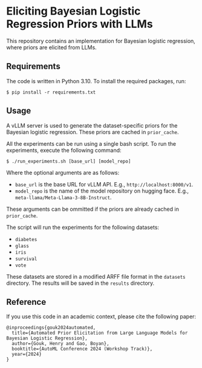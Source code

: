 # Eliciting Bayesian Logistic Regression Priors with LLMs
This repository contains an implementation for Bayesian logistic regression, where priors are elicited from LLMs.

## Requirements

The code is written in Python 3.10. To install the required packages, run:
```
$ pip install -r requirements.txt
```

## Usage

A vLLM server is used to generate the dataset-specific priors for the Bayesian logistic regression. These priors are cached in `prior_cache`.

All the experiments can be run using a single bash script. To run the experiments, execute the following command:
```
$ ./run_experiments.sh [base_url] [model_repo]
```

Where the optional arguments are as follows:
- `base_url` is the base URL for vLLM API. E.g., `http://localhost:8000/v1`.
- `model_repo` is the name of the model repository on hugging face. E.g., `meta-llama/Meta-Llama-3-8B-Instruct`.

These arguments can be ommitted if the priors are already cached in `prior_cache`.

The script will run the experiments for the following datasets:
- `diabetes`
- `glass`
- `iris`
- `survival`
- `vote`

These datasets are stored in a modified ARFF file format in the `datasets` directory. The results will be saved in the `results` directory.

## Reference
If you use this code in an academic context, please cite the following paper:

```
@inproceedings{gouk2024automated,
  title={Automated Prior Elicitation from Large Language Models for Bayesian Logistic Regression},
  author={Gouk, Henry and Gao, Boyan},
  booktitle={AutoML Conference 2024 (Workshop Track)},
  year={2024}
}
```
